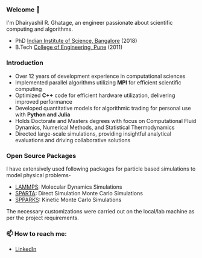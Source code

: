 ### Welcome :wave:

I'm Dhairyashil R. Ghatage, an engineer passionate about scientific computing and algorithms.

- PhD [Indian Institute of Science, Bangalore](https://iisc.ac.in/) (2018)
- B.Tech [College of Engineering, Pune](https://www.coep.org.in/) (2011)

### Introduction
- Over 12 years of development experience in computational sciences
- Implemented parallel algorithms utilizing **MPI** for efficient scientific computing
- Optimized **C++** code for efficient hardware utilization, delivering improved performance
- Developed quantitative models for algorithmic trading for personal use with **Python and Julia**
- Holds Doctorate and Masters degrees with focus on Computational Fluid Dynamics, Numerical Methods, and Statistical Thermodynamics
- Directed large-scale simulations, providing insightful analytical evaluations and driving collaborative solutions

### Open Source Packages
I have extensively used following packages for particle based simulations to model physical problems-
- [LAMMPS](https://github.com/lammps/lammps): Molecular Dynamics Simulations
- [SPARTA](https://github.com/sparta/sparta): Direct Simulation Monte Carlo Simulations
- [SPPARKS](https://github.com/spparks/spparks): Kinetic Monte Carlo Simulations
  
The necessary customizations were carried out on the local/lab machine as per the project requirements.

###  📫 How to reach me:

- [LinkedIn](https://www.linkedin.com/in/dhairya25/)

